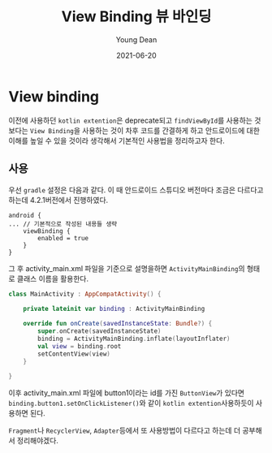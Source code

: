 ﻿---
title: View Binding 뷰 바인딩
author: Young Dean
date: 2021-06-20
categories: [Android]
tags: [Android]
toc: true
toc_sticky: true
---

# View binding
이전에 사용하던 ```kotlin extention```은 deprecate되고 ```findViewById```를 사용하는 것 보다는 ```View Binding```을 사용하는 것이 차후 코드를 간결하게 하고 안드로이드에 대한 이해를 높일 수 있을 것이라 생각해서 기본적인 사용법을 정리하고자 한다. 

## 사용
우선 ```gradle``` 설정은 다음과 같다. 
이 때 안드로이드 스튜디오 버전마다 조금은 다르다고 하는데 4.2.1버전에서 진행하였다.

```
android {
... // 기본적으로 작성된 내용들 생략
	viewBinding {
		enabled = true
	}
}
```

그 후 activity_main.xml 파일을 기준으로 설명을하면 ```ActivityMainBinding```의 형태로 클래스 이름을 활용한다. 

```kotlin
class MainActivity : AppCompatActivity() {
	
	private lateinit var binding : ActivityMainBinding

	override fun onCreate(savedInstanceState: Bundle?) {
		super.onCreate(savedInstanceState)
		binding = ActivityMainBinding.inflate(layoutInflater)
		val view = binding.root
		setContentView(view)
	}
	
}
```

이후 activity_main.xml 파일에 button1이라는 id를 가진 ```ButtonView```가 있다면 ```binding.button1.setOnClickListener()```와 같이 ```kotlin extention```사용하듯이 사용하면 된다. 

```Fragment```나 ```RecyclerView```, ```Adapter```등에서 또 사용방법이 다르다고 하는데 더 공부해서 정리해야겠다. 
